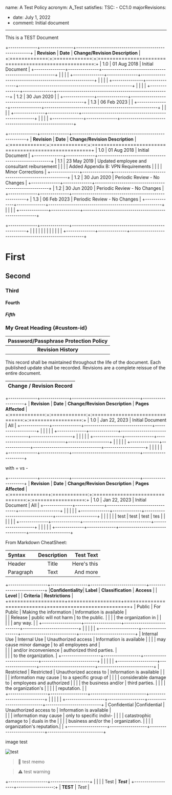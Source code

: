 name: A Test Policy
acronym: A_Test
satisfies:
  TSC:
    - CC1.0
majorRevisions:
  - date: July 1, 2022
  - comment: Initial document
---

This is a TEST Document 

+--------------+----------------+-------------------------------------------------------+
| **Revision**  |   **Date**    | **Change/Revision Description**                       | 
+:=============:+:=============:+:=====================================================:+
|       1.0     | 01 Aug 2018   | Initial Document                                      | 
+---------------+---------------+-------------------------------------------------------+
|               |               |                                                       | 
+---------------+---------------+-------------------------------------------------------+ 
|               |               |                                                       | 
+---------------+---------------+-------------------------------------------------------+
|               |               |                                                       |
+---------------+---------------+-------------------------------------------------------+
|       1.2     | 30 Jun 2020   |                                                       | 
+---------------+---------------+-------------------------------------------------------+
|       1.3     | 06 Feb 2023   |                                                       |
+---------------+---------------+-------------------------------------------------------+
|               |               |                                                       |
+---------------+---------------+-------------------------------------------------------+
|               |               |                                                       |
+---------------+---------------+-------------------------------------------------------+

+--------------+--------------+-------------------------------------------------------+
| **Revision** |   **Date**   | **Change/Revision Description**                       | 
+:============:+:============:+:======================================================+
|       1.0    | 01 Aug 2018  | Initial Document                                      | 
+--------------+--------------+-------------------------------------------------------+
|       1.1    | 23 May 2019  | Updated employee and consultant reibursement          |
|              |              | Added Appendix B: VPN Requirements                    | 
|              |              | Minor Corrections                                     | 
+--------------+--------------+-------------------------------------------------------+
|       1.2    | 30 Jun 2020  | Periodic Review - No Changes                          | 
+--------------+--------------+-------------------------------------------------------+
|       1.2    | 30 Jun 2020  | Periodic Review - No Changes                          | 
+--------------+--------------+-------------------------------------------------------+
|       1.3    | 06 Feb 2023  | Periodic Review - No Changes                          |
+--------------+--------------+-------------------------------------------------------+
|              |              |                                                       |
+--------------+--------------+-------------------------------------------------------+


+--------------+--------------+-------------------------------------------------------+
|              |              |                                                       | 
|              |              |                                                       | 
|              |              |                                                       | 
+--------------+--------------+-------------------------------------------------------+

# First

## Second

### Third

#### Fourth

##### Fifth

### My Great Heading {#custom-id}

|**Password/Passphrase Protection Policy**|
|    :----:   |
|**Revision History**|


This record shall be maintained throughout the life of the document. Each published update shall be recorded. Revisions are a complete reissue of the entire document. 


|**Change / Revision Record**|
|    :----:   |

+--------------+--------------+---------------------------------+--------------------+
| **Revision** |   **Date**   | **Change/Revision Description** | **Pages Affected** |
+:============:+:============:+:===============================:+:==================:+
|       1.0    | Jan 22, 2023 | Initial Document                | All                |
+--------------+--------------+---------------------------------+--------------------+
|              |              |                                 |                    |
+--------------+--------------+---------------------------------+--------------------+
|              |              |                                 |                    |
+--------------+--------------+---------------------------------+--------------------+
|              |              |                                 |                    |
+--------------+--------------+---------------------------------+--------------------+
|              |              |                                 |                    |
+--------------+--------------+---------------------------------+--------------------+

with = vs -

+--------------+--------------+---------------------------------+--------------------+
| **Revision** |   **Date**   | **Change/Revision Description** | **Pages Affected** |
+:=============+:============:+:===============================:+:==================:+
|       1.0    | Jan 22, 2023 | Initial Document                | All                |
+--------------+--------------+---------------------------------+--------------------+
|              |              |                                 |                    |
+--------------+--------------+---------------------------------+--------------------+
|              |              |                                 |                    |
\|    test     \|   test      \|  test                          \|  tes              \|
\|             \|             \|                                \|                   \|
+--------------+--------------+---------------------------------+--------------------+
\|             \|             \|                                \|                   \|
+--------------+--------------+---------------------------------+--------------------+

From Markdown CheatSheet:

| Syntax      | Description | Test Text     |
| :---        |    :----:   |          ---: |
| Header      | Title       | Here's this   |
| Paragraph   | Text        | And more      |


+-------------------+------------------+---------------------------+---------------------------+
|**Confidentiality**| **Label**        |  **Classification**       |  **Access**               |
|     **Level**     |                  |   **Criteria**            | **Restrictions**          |
+===================+==================+===========================+============================+
| Public            | For Public       | Making the information    | Information is available  |   
|                   | Release          | public will not harm      | to the public.            |
|                   |                  | the organization in       |                           |        
|                   |                  | any way.                  |                           |
+-------------------+------------------+---------------------------+---------------------------+
|                   |                  |                           |                           |
+-------------------+------------------+---------------------------+---------------------------+
| Internal Use      | Internal Use     | Unauthorized access       | Information is available  |
|                   |                  | may cause minor damage    | to all employees and      |   
|                   |                  | and/or inconvenience      | authorized third parties. |        
|                   |                  | to the organization.      | 
+-------------------+------------------+---------------------------+---------------------------+
|                   |                  |                           |                           |
+-------------------+------------------+---------------------------+---------------------------+
| Restricted        | Restricted       | Unauthorized access to    | Information is available  |
|                   |                  | information may cause     | to a specific group of    |
|                   |                  | considerable damage to    | employees and authorized  |
|                   |                  | the business and/or       | third parties.            |
|                   |                  | the organization's        |                           |
|                   |                  | reputation.               |                           |           
+-------------------+------------------+---------------------------+---------------------------+
|                   |                  |                           |                           |
+-------------------+------------------+---------------------------+---------------------------+
| Confidential      |Confidential      | Unauthorized access to    | Information is available  |           
|                   |                  | information may cause     | only to specific indivi-  |
|                   |                  | catastrophic damage to    | duals in the              |
|                   |                  | business and/or the       | organization.             |
|                   |                  | organization's reputation.|                           |
+-------------------+------------------+---------------------------+---------------------------+

image test

![test](https://mdg.imgix.net/assets/images/san-juan-mountains.jpg?auto=format&fit=clip&q=40&w=1080)

> :memo: test memo

> :warning: test warning


+-------------------+-------------------+
|                   |					          |
|  Test             |	***Test***		    |
+-------------------+------------------:+
\|   **TEST**		    \|	*Test*			    \|


